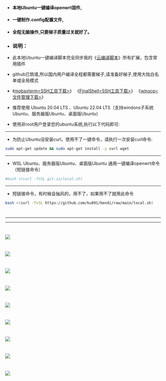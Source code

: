 - #### 本地Ubuntu一键编译openwrt固件,
- #### 一键制作.config配置文件,
- #### 全程无脑操作,只要梯子质量过关就好了。

- ### 说明：

- 此本地Ubuntu一键编译脚本完全同步我的《[云编译脚本](https://github.com/ku891/build-actions)》所有扩展，包含常用插件
- github已筑墙,所以国内用户编译全程都需要梯子,请准备好梯子,使用大陆白名单或全局模式
- 《[mobaxterm<SSH工具下载>](https://mobaxterm.mobatek.net/)》  《[FinalShell<SSH工具下载>](http://www.hostbuf.com/)》  《[winscp<文件管理下载>](https://winscp.net/eng/download.php)》
- 推荐使用 Ubuntu 20.04 LTS 、Ubuntu 22.04 LTS（支持windons子系统Ubuntu、服务器版Ubuntu、桌面版Ubuntu）
- 使用非root用户登录您的ubuntu系统,执行以下代码即可:

---
- 为防止Ubuntu没安装curl，使用不了一键命令，请执行一次安装curl命令:
```sh
sudo apt-get update && sudo apt-get install -y curl wget
```
---
- WSL Ubuntu、服务器版Ubuntu、桌面版Ubuntu 通用一键编译openwrt命令（短链接命令）
```sh
#bash <(curl -fsSL git.io/local.sh)
```

---
- 短链接命令，有时候会抽风的，用不了，如果用不了就用此命令
```sh
bash <(curl -fsSL https://github.com/ku891/bendi/raw/main/local.sh)
```
#
---
---
# <img src="https://github.com/ku891/bendi/blob/main/doc/1.png" /> <br>
# <img src="https://github.com/ku891/bendi/blob/main/doc/02.png" /> <br>
# <img src="https://github.com/ku891/bendi/blob/main/doc/2.png" /> <br>
# <img src="https://github.com/ku891/bendi/blob/main/doc/3.png" /> <br>
# <img src="https://github.com/ku891/bendi/blob/main/doc/4.png" /> <br>
# <img src="https://github.com/ku891/bendi/blob/main/doc/5.png" /> <br>
# <img src="https://github.com/ku891/bendi/blob/main/doc/6.png" /> <br>
# <img src="https://github.com/ku891/bendi/blob/main/doc/7.png" /> <br>
# <img src="https://github.com/ku891/bendi/blob/main/doc/8.png" /> <br>

